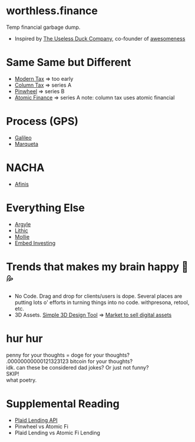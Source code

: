 # worthless.finance
Temp financial garbage dump.

- Inspired by [The Useless Duck Company](https://www.youtube.com/watch?v=dQM__8Jn978), co-founder of [awesomeness](https://lemon.io/)

# Same Same but Different
- [Modern Tax](https://www.moderntax.io/) => too early
- [Column Tax](https://www.columntax.com/) => series A
- [Pinwheel](https://www.pinwheelapi.com/) => series B
- [Atomic Finance](https://atomic.financial/) => series A
note: column tax uses atomic financial

# Process (GPS)
- [Galileo](https://docs.galileo-ft.com/pro/docs) 
- [Marqueta](https://www.marqeta.com/) 

# NACHA
- [Afinis](https://www.afinis.org/apis)

# Everything Else
- [Argyle](https://argyle.com/)
- [Lithic](https://lithic.com/)
- [Mollie](https://www.mollie.com/en)
- [Embed Investing](https://embed.com/)

# Trends that makes my brain happy 🧠 💦
- No Code. Drag and drop for clients/users is dope. Several places are putting lots o' efforts in turning things into no code. withpresona, retool, etc.
- 3D Assets. [Simple 3D Design Tool](https://spline.design/) => [Market to sell digital assets](https://www.ui8.net/)

# hur hur
penny for your thoughts = doge for your thoughts? <br>
.00000000000121323123 bitcoin for your thoughts? <br>
idk. can these be considered dad jokes? Or just not funny? <br>
SKIP! <br>
what poetry. <br>

# Supplemental Reading
- [Plaid Lending API](https://plaid.com/use-cases/lending/?utm_source=google&utm_medium=search&utm_campaign=Search_G_Nonbrand_MKAG_Phrase&utm_content=Lending&utm_term=verification%20of%20income&utm_creative=560038063143&gclid=CjwKCAiAlrSPBhBaEiwAuLSDUHxU-3VGshHk8jMmCJ8oc8FQ28DWD6Q4Z24kaDBO-j0Wivn_HlonqBoCTD0QAvD_BwE)
- Pinwheel vs Atomic Fi
- Plaid Lending vs Atomic Fi Lending
